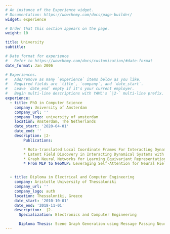 ```yaml
---
# An instance of the Experience widget.
# Documentation: https://wowchemy.com/docs/page-builder/
widget: experience

# Order that this section appears on the page.
weight: 10

title: University
subtitle:

# Date format for experience
#   Refer to https://wowchemy.com/docs/customization/#date-format
date_format: Jan 2006

# Experiences.
#   Add/remove as many `experience` items below as you like.
#   Required fields are `title`, `company`, and `date_start`.
#   Leave `date_end` empty if it's your current employer.
#   Begin multi-line descriptions with YAML's `|2-` multi-line prefix.
experience:
  - title: PhD in Computer Science
    company: University of Amsterdam
    company_url: ''
    company_logo: university_of_amsterdam
    location: Amsterdam, The Netherlands
    date_start: '2020-04-01'
    date_end: ''
    description: |2-
        Publications:

        * Roto-translated Local Coordinate Frames For Interacting Dynamical Systems (NeurIPS 2021)
        * Latent Field Discovery in Interacting Dynamical Systems with Neural Fields (NeurIPS 2023)
        * Graph Neural Networks for Learning Equivariant Representations of Neural Networks (ICLR 2024, Oral)
        * From MLP to NeoMLP: Leveraging Self-Attention for Neural Fields (Preprint, 2024)


  - title: Diploma in Electrical and Computer Engineering
    company: Aristotle University of Thessaloniki
    company_url: ''
    company_logo: auth
    location: Thessaloniki, Greece
    date_start: '2010-10-01'
    date_end: '2018-11-01'
    description:  |2-
      Specialization: Electronics and Computer Engineering

      Diploma Thesis: Scene Graph Generation using Message Passing Neural Networks and Graph Convolutional Networks
---
```

